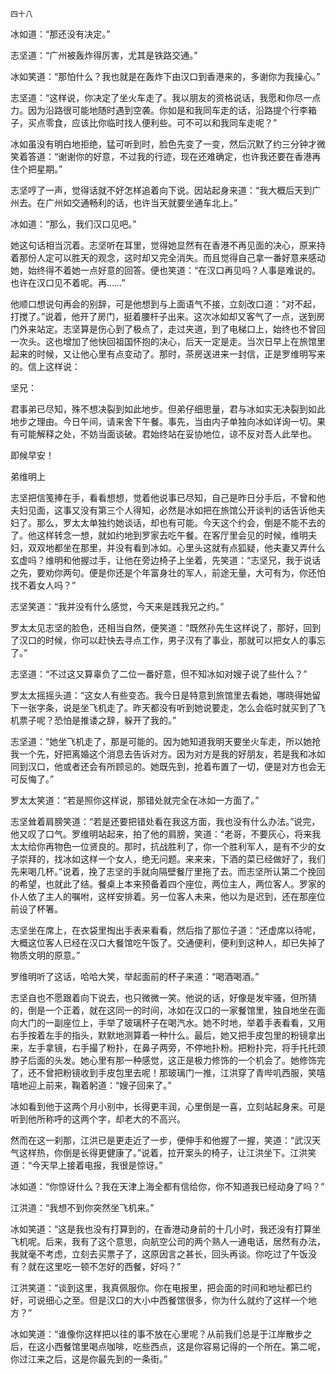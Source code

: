     四十八 

   冰如道：“那还没有决定。”

   志坚道：“广州被轰炸得厉害，尤其是铁路交通。”

   冰如笑道：“那怕什么？我也就是在轰炸下由汉口到香港来的，多谢你为我操心。”

   志坚道：“这样说，你决定了坐火车走了。我以朋友的资格说话，我愿和你尽一点力。因为沿路很可能地随时遇到空袭。你如是和我同车走的话，沿路提个行李箱子，买点零食，应该比你临时找人便利些。可不可以和我同车走呢？”

   冰如虽没有明白地拒绝，猛可听到时，脸色先变了一变，然后沉默了约三分钟才微笑着答道：“谢谢你的好意，不过我的行迹，现在还难确定，也许我还要在香港再住个把星期。”

   志坚哼了一声，觉得话就不好怎样追着向下说。因站起身来道：“我大概后天到广州去。在广州如交通畅利的话，也许当天就要坐通车北上。”

   冰如道：“那么，我们汉口见吧。”

   她这句话相当沉着。志坚听在耳里，觉得她显然有在香港不再见面的决心，原来持着那份人定可以胜天的观念，这时却又完全消失。而且觉得自己拿一番好意来感动她，始终得不着她一点好意的回答。便也笑道：“在汉口再见吗？人事是难说的。也许在汉口见不着呢。再……”

   他顺口想说句再会的别辞，可是他想到与上面语气不接，立刻改口道：“对不起，打搅了。”说着，他开了房门，挺着腰杆子出来。这次冰如却又客气了一点，送到房门外来站定。志坚算是伤心到了极点了，走过夹道，到了电梯口上，始终也不曾回一次头。这也增加了他快回祖国怀抱的决心，后天一定是走。当次日早上在旅馆里起来的时候，又让他心里有点变动了。那时，茶房送进来一封信，正是罗维明写来的。信上这样说：

   坚兄：

   君事弟已尽知，殊不想决裂到如此地步。但弟仔细思量，君与冰如实无决裂到如此地步之理由。今日午间，请来舍下午餐。事先，当由内子单独向冰如详询一切。果有可能解释之处，不妨当面谈破。君始终站在妥协地位，谅不反对吾人此举也。

   即候早安！

   弟维明上

   志坚把信笺捧在手，看看想想，觉着他说事已尽知，自己是昨日分手后，不曾和他夫妇见面，这事又没有第三个人得知，必然是冰如把在旅馆公开谈判的话告诉他夫妇了。那么，罗太太单独约她谈话，却也有可能。今天这个约会，倒是不能不去的了。他这样转念一想，就如约地到罗家去吃午餐。在客厅里会见的时候，维明夫妇，双双地都坐在那里，并没有看到冰如。心里头这就有点狐疑，他夫妻又弄什么玄虚吗？维明和他握过手，让他在旁边椅子上坐着，先笑道：“志坚兄，我于说话之先，要劝你两句。便是你还是个年富身壮的军人，前途无量，大可有为，你还怕找不着女人吗？”

   志坚笑道：“我并没有什么感觉，今天来是践我兄之约。”

   罗太太见志坚的脸色，还相当自然，便笑道：“既然孙先生这样说了，那好，回到了汉口的时候，你可以赶快去寻点工作，男子汉有了事业，那就可以把女人的事忘了。”

   志坚道：“不过这又算辜负了二位一番好意，但不知冰如对嫂子说了些什么？”

   罗太太摇摇头道：“这女人有些变态。我今日是特意到旅馆里去看她，哪晓得她留下一张字条，说是坐飞机走了。昨天都没有听到她说要走，怎么会临时就买到了飞机票子呢？恐怕是推诿之辞，躲开了我的。”

   志坚道：“她坐飞机走了，那是可能的。因为她知道我明天要坐火车走，所以她抢我一个先，好把离婚这个消息去告诉对方。因为对方是我的好朋友，若是我和冰如同到汉口，他或者还会有所顾忌的。她既先到，抢着布置了一切，便是对方也会无可反悔了。”

   罗太太笑道：“若是照你这样说，那错处就完全在冰如一方面了。”

   志坚耸着肩膀笑道：“若是还要把错处看在我这方面，我也没有什么办法。”说完，他又叹了口气。罗维明站起来，拍了他的肩膀，笑道：“老哥，不要灰心，将来我太太给你再物色一位贤良的。那时，抗战胜利了，你一个胜利军人，是有不少的女子崇拜的，找冰如这样一个女人，绝无问题。来来来，下酒的菜已经做好了，我们先来喝几杯。”说着，挽了志坚的手就向隔壁餐厅里拖了去。而志坚所认第二个挽回的希望，也就此了结。餐桌上本来预备着四个座位，两位主人，两位客人。罗家的仆人依了主人的嘱咐，这样安排着。另一位客人未来，他以为是迟到，还在那座位前设了杯箸。

   志坚坐在席上，在衣袋里掏出手表来看看，然后指了那位子道：“还虚席以待呢，大概这位客人已经在汉口大餐馆吃午饭了。交通便利，便利到这种人，却已失掉了物质文明的原意。”

   罗维明听了这话，哈哈大笑，举起面前的杯子来道：“喝酒喝酒。”

   志坚自也不愿跟着向下说去，也只微微一笑。他说的话，好像是发牢骚，但所猜的，倒是一个正着，就在这同一的时间，冰如在汉口的一家餐馆里，独自地坐在面向大门的一副座位上，手举了玻璃杯子在喝汽水。她不时地，举着手表看看，又用右手按着左手的指头，默默地测算着一种什么。最后，她又把手皮包里的粉镜拿出来，左手拿镜，右手撮了粉扑，在鼻子两旁，不停地扑粉。把粉扑完，将手托托颈脖子后面的头发。她心里有那一种感觉，这正是极力修饰的一个机会了。她修饰完了，还不曾把粉镜收到手皮包里去呢！那玻璃门一推，江洪穿了青哔叽西服，笑嘻嘻地迎上前来，鞠着躬道：“嫂子回来了。”

   冰如看到他于这两个月小别中，长得更丰润，心里倒是一喜，立刻站起身来。可是听到他所称呼的这两个字，却老大的不高兴。

   然而在这一刹那，江洪已是更走近了一步，便伸手和他握了一握，笑道：“武汉天气这样热，你倒是长得更健康了。”说着，拉开案头的椅子，让江洪坐下。江洪笑道：“今天早上接着电报，我很是惊讶。”

   冰如道：“你惊讶什么？我在天津上海全都有信给你，你不知道我已经动身了吗？”

   江洪道：“我想不到你突然坐飞机来。”

   冰如笑道：“这是我也没有打算到的，在香港动身前的十几小时，我还没有打算坐飞机呢。后来，我有了这个意思，向航空公司的两个熟人一通电话，居然有办法，我就毫不考虑，立刻去买票子了，这原因言之甚长，回头再谈。你吃过了午饭没有？就在这里吃一顿不怎好的西餐，好吗？”

   江洪笑道：“谈到这里，我真佩服你。你在电报里，把会面的时间和地址都已约好，可说细心之至。但是汉口的大小中西餐馆很多，你为什么就约了这样一个地方？”

   冰如笑道：“谁像你这样把以往的事不放在心里呢？从前我们总是于江岸散步之后，在这小西餐馆里喝点咖啡，吃些西点，这是你容易记得的一个所在。第二呢，你过江来之后，这是你最先到的一条街。”

